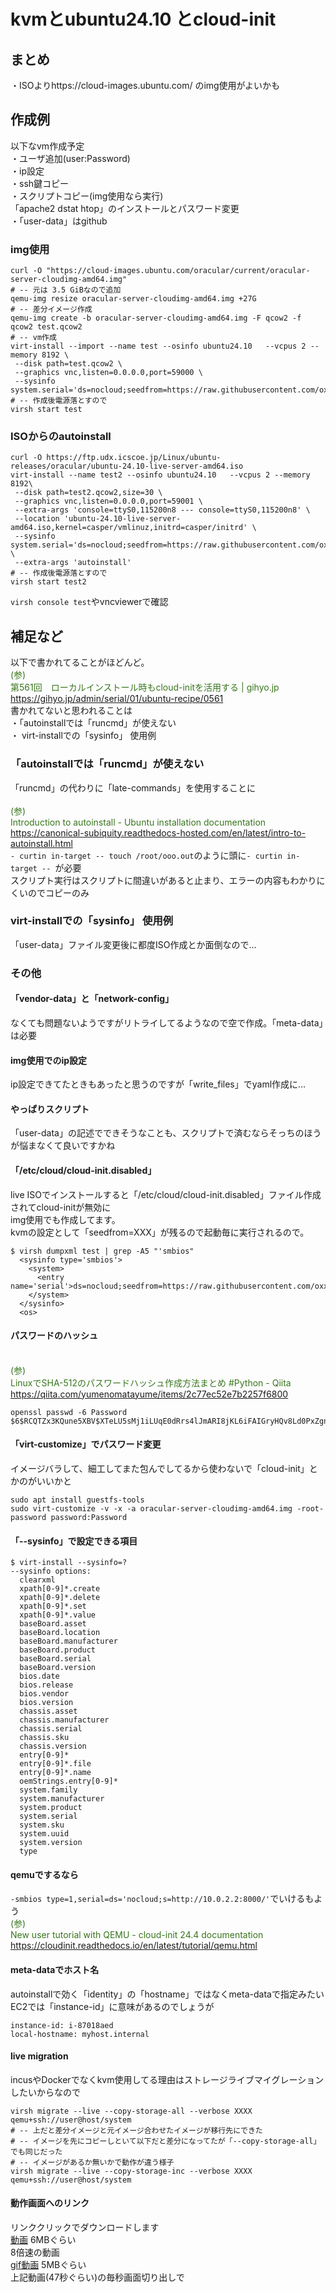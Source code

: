 # kvmとubuntu24.10 とcloud-init
## まとめ
・ISOよりhttps://cloud-images.ubuntu.com/ のimg使用がよいかも
## 作成例
以下なvm作成予定  
・ユーザ追加(user:Password)  
・ip設定  
・ssh鍵コピー  
・スクリプトコピー(img使用なら実行)  
 「apache2 dstat htop」のインストールとパスワード変更  
・「user-data」はgithub  

### img使用
```
curl -O "https://cloud-images.ubuntu.com/oracular/current/oracular-server-cloudimg-amd64.img"
# -- 元は 3.5 GiBなので追加
qemu-img resize oracular-server-cloudimg-amd64.img +27G
# -- 差分イメージ作成
qemu-img create -b oracular-server-cloudimg-amd64.img -F qcow2 -f qcow2 test.qcow2
# -- vm作成
virt-install --import --name test --osinfo ubuntu24.10   --vcpus 2 --memory 8192 \
 --disk path=test.qcow2 \
 --graphics vnc,listen=0.0.0.0,port=59000 \
 --sysinfo system.serial='ds=nocloud;seedfrom=https://raw.githubusercontent.com/oxxpeh/pub/main/kvm/cl'
# -- 作成後電源落とすので
virsh start test
```
### ISOからのautoinstall
```
curl -O https://ftp.udx.icscoe.jp/Linux/ubuntu-releases/oracular/ubuntu-24.10-live-server-amd64.iso
virt-install --name test2 --osinfo ubuntu24.10   --vcpus 2 --memory 8192\
 --disk path=test2.qcow2,size=30 \
 --graphics vnc,listen=0.0.0.0,port=59001 \
 --extra-args 'console=ttyS0,115200n8 --- console=ttyS0,115200n8' \
 --location 'ubuntu-24.10-live-server-amd64.iso,kernel=casper/vmlinuz,initrd=casper/initrd' \
 --sysinfo system.serial='ds=nocloud;seedfrom=https://raw.githubusercontent.com/oxxpeh/pub/main/kvm/at/' \
 --extra-args 'autoinstall' 
# -- 作成後電源落とすので
virsh start test2
```
`virsh console test`やvncviewerで確認
## 補足など
以下で書かれてることがほどんど。
<span style="color: #38761d;"><br>(参)<br>第561回　ローカルインストール時もcloud-initを活用する | gihyo.jp<br>https://gihyo.jp/admin/serial/01/ubuntu-recipe/0561</span><br>
書かれてないと思われることは  
・「autoinstallでは「runcmd」が使えない   
・ virt-installでの「sysinfo」 使用例  
### 「autoinstallでは「runcmd」が使えない
「runcmd」の代わりに「late-commands」を使用することに   
<span style="color: #38761d;"><br>(参)<br>Introduction to autoinstall - Ubuntu installation documentation<br>https://canonical-subiquity.readthedocs-hosted.com/en/latest/intro-to-autoinstall.html</span><br>
`- curtin in-target -- touch /root/ooo.out`のように頭に`- curtin in-target -- `が必要  
スクリプト実行はスクリプトに間違いがあると止まり、エラーの内容もわかりにくいのでコピーのみ
### virt-installでの「sysinfo」 使用例
  「user-data」ファイル変更後に都度ISO作成とか面倒なので…
### その他
#### 「vendor-data」と「network-config」
なくても問題ないようですがリトライしてるようなので空で作成。「meta-data」は必要  
#### img使用でのip設定
ip設定できてたときもあったと思うのですが「write_files」でyaml作成に…
#### やっぱりスクリプト
「user-data」の記述でできそうなことも、スクリプトで済むならそっちのほうが悩まなくて良いですかね  
#### 「/etc/cloud/cloud-init.disabled」
live ISOでインストールすると「/etc/cloud/cloud-init.disabled」ファイル作成されてcloud-initが無効に  
img使用でも作成してます。  
kvmの設定として「seedfrom=XXX」が残るので起動毎に実行されるので。
```
$ virsh dumpxml test | grep -A5 "'smbios"
  <sysinfo type='smbios'>
    <system>
      <entry name='serial'>ds=nocloud;seedfrom=https://raw.githubusercontent.com/oxxpeh/pub/main/kvm/cl</entry>
    </system>
  </sysinfo>
  <os>
```
#### パスワードのハッシュ
<span style="color: #38761d;"><br>(参)<br>LinuxでSHA-512のパスワードハッシュ作成方法まとめ #Python - Qiita<br>https://qiita.com/yumenomatayume/items/2c77ec52e7b2257f6800</span><br>
```
openssl passwd -6 Password
$6$RCQTZx3KQune5XBV$XTeLU5sMj1iLUqE0dRrs4lJmARI8jKL6iFAIGryHQv8Ld0PxZgn9e59DPtEowFys7LKyBAqsJD15ubNBDcAk
```
#### 「virt-customize」でパスワード変更
イメージバラして、細工してまた包んでしてるから使わないで「cloud-init」とかのがいいかと
```
sudo apt install guestfs-tools
sudo virt-customize -v -x -a oracular-server-cloudimg-amd64.img -root-password password:Password
```
#### 「--sysinfo」で設定できる項目
```
$ virt-install --sysinfo=?
--sysinfo options:
  clearxml
  xpath[0-9]*.create
  xpath[0-9]*.delete
  xpath[0-9]*.set
  xpath[0-9]*.value
  baseBoard.asset
  baseBoard.location
  baseBoard.manufacturer
  baseBoard.product
  baseBoard.serial
  baseBoard.version
  bios.date
  bios.release
  bios.vendor
  bios.version
  chassis.asset
  chassis.manufacturer
  chassis.serial
  chassis.sku
  chassis.version
  entry[0-9]*
  entry[0-9]*.file
  entry[0-9]*.name
  oemStrings.entry[0-9]*
  system.family
  system.manufacturer
  system.product
  system.serial
  system.sku
  system.uuid
  system.version
  type
```
#### qemuでするなら
`-smbios type=1,serial=ds='nocloud;s=http://10.0.2.2:8000/'`でいけるもよう
<span style="color: #38761d;"><br>(参)<br>New user tutorial with QEMU - cloud-init 24.4 documentation<br>https://cloudinit.readthedocs.io/en/latest/tutorial/qemu.html</span><br>
#### meta-dataでホスト名
autoinstallで効く「identity」の「hostname」ではなくmeta-dataで指定みたい  
EC2では「instance-id」に意味があるのでしょうが
```
instance-id: i-87018aed
local-hostname: myhost.internal
```
#### live migration
incusやDockerでなくkvm使用してる理由はストレージライブマイグレーションしたいからなので
```
virsh migrate --live --copy-storage-all --verbose XXXX qemu+ssh://user@host/system
# -- 上だと差分イメージと元イメージ合わせたイメージが移行先にできた
# -- イメージを先にコピーしといて以下だと差分になってたが「--copy-storage-all」でも同じだった
# -- イメージがあるか無いかで動作が違う様子 
virsh migrate --live --copy-storage-inc --verbose XXXX qemu+ssh://user@host/system

```
#### 動作画面へのリンク
リンククリックでダウンロードします  
[動画](https://raw.githubusercontent.com/oxxpeh/pub/main/kvm/virt-instx8.mp4) 6MBぐらい  
8倍速の動画  
[gif動画](https://raw.githubusercontent.com/oxxpeh/pub/main/kvm/virt-instx8.mp4) 5MBぐらい  
上記動画(47秒ぐらい)の毎秒画面切り出しで  



